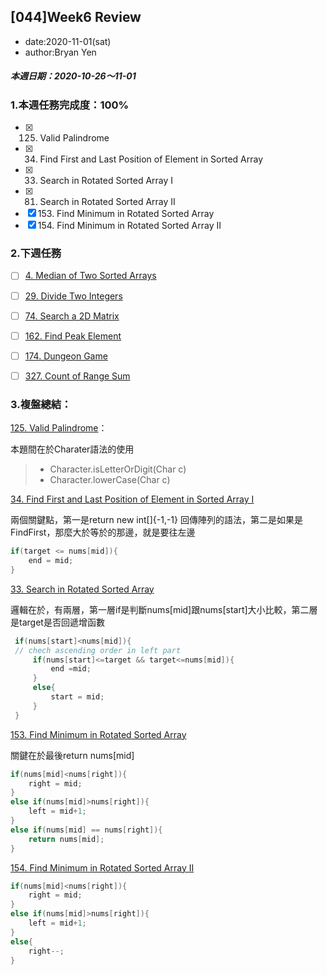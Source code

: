 ## [044]Week6 Review

- date:2020-11-01(sat)
- author:Bryan Yen

##### 本週日期：2020-10-26～11-01

### 1.本週任務完成度：100%

- [x] 125. Valid Palindrome
- [x] 34. Find First and Last Position of Element in Sorted Array
- [x] 33. Search in Rotated Sorted Array I
- [x] 81. Search in Rotated Sorted Array II
- [x] 153. Find Minimum in Rotated Sorted Array
- [x] 154. Find Minimum in Rotated Sorted Array II

### 2.下週任務
- [ ] [4. Median of Two Sorted Arrays](https://leetcode.com/problems/median-of-two-sorted-arrays/)

- [ ] [29. Divide Two Integers](https://leetcode.com/problems/divide-two-integers/)

- [ ] [74. Search a 2D Matrix](https://leetcode.com/problems/search-a-2d-matrix/)

- [ ] [162. Find Peak Element](https://leetcode.com/problems/find-peak-element/)

- [ ] [174. Dungeon Game](https://leetcode.com/problems/dungeon-game/)

- [ ] [327. Count of Range Sum](https://leetcode.com/problems/count-of-range-sum/)


### 3.複盤總結：
[125. Valid Palindrome](https://github.com/YenKang/Leetcode/blob/master/%5B038%5D125.%20Valid%20Palindrome.md)：

本題間在於Charater語法的使用

> - Character.isLetterOrDigit(Char c)
> - Character.lowerCase(Char c)

[34. Find First and Last Position of Element in Sorted Array I](https://github.com/YenKang/Leetcode/blob/master/%5B039%5D34.%20Find%20First%20and%20Last%20Position%20of%20Element%20in%20Sorted%20Array.md)

兩個關鍵點，第一是return new int[]{-1,-1} 回傳陣列的語法，第二是如果是FindFirst，那麼大於等於的那邊，就是要往左邊


```java
if(target <= nums[mid]){
    end = mid;
}
```


[33. Search in Rotated Sorted Array](https://github.com/YenKang/Leetcode/blob/master/%5B040%5D33.%C2%A0Search%20in%20Rotated%20Sorted%20Array.md)

邏輯在於，有兩層，第一層if是判斷nums[mid]跟nums[start]大小比較，第二層是target是否回遞增函數

```java
 if(nums[start]<nums[mid]){
 // chech ascending order in left part
     if(nums[start]<=target && target<=nums[mid]){
         end =mid;
     }
     else{
         start = mid; 
     }
 }
```

[153. Find Minimum in Rotated Sorted Array](https://github.com/YenKang/Leetcode/blob/master/%5B042%5D153.%20Find%20Minimum%20in%20Rotated%20Sorted%20Array.md)

關鍵在於最後return nums[mid]

```java
if(nums[mid]<nums[right]){
    right = mid;
}
else if(nums[mid]>nums[right]){
    left = mid+1;
}
else if(nums[mid] == nums[right]){
    return nums[mid];
}
```

[154. Find Minimum in Rotated Sorted Array II](https://github.com/YenKang/Leetcode/blob/master/%5B043%5D154.%20Find%20Minimum%20in%20Rotated%20Sorted%20Array%20II.md
)

```java
if(nums[mid]<nums[right]){
    right = mid;
}
else if(nums[mid]>nums[right]){
    left = mid+1;
}
else{
    right--;
}
```


